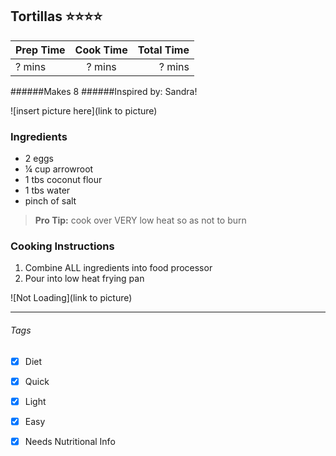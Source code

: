 ## Tortillas :star::star::star::star:

| Prep Time  | Cook Time    | Total Time  |
| ---------- |:------------:| -----------:|
| ? mins    | ? mins      | ? mins     |


######Makes 8
######Inspired by: Sandra!

![insert picture here](link to picture)

### Ingredients

* 2 eggs
* ¼ cup arrowroot
* 1 tbs coconut flour
* 1 tbs water
* pinch of salt

> **Pro Tip:** cook over VERY low heat so as not to burn

### Cooking Instructions

1. Combine ALL ingredients into food processor
2. Pour into low heat frying pan

![Not Loading](link to picture)

---

###### Tags
- [x] Diet
- [x] Quick
- [x] Light
- [x] Easy
- [x] Needs Nutritional Info



